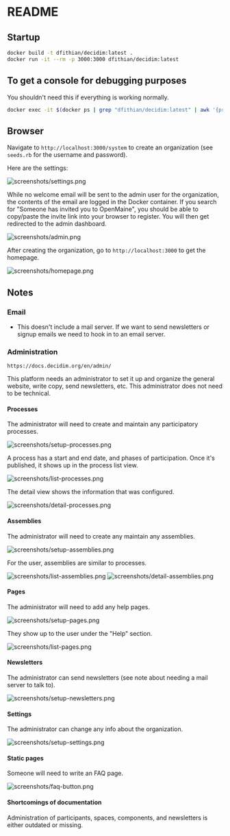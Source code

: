 # README

## Startup

```bash
docker build -t dfithian/decidim:latest .
docker run -it --rm -p 3000:3000 dfithian/decidim:latest
```

## To get a console for debugging purposes

You shouldn't need this if everything is working normally.

```bash
docker exec -it $(docker ps | grep "dfithian/decidim:latest" | awk '{print $1}') /bin/bash
```

## Browser

Navigate to `http://localhost:3000/system` to create an organization (see `seeds.rb` for the username and password).

Here are the settings:

![screenshots/settings.png](screenshots/settings.png)

While no welcome email will be sent to the admin user for the organization, the contents of the email are logged in the Docker container.
If you search for "Someone has invited you to OpenMaine", you should be able to copy/paste the invite link into your browser to register.
You will then get redirected to the admin dashboard.

![screenshots/admin.png](screenshots/admin.png)

After creating the organization, go to `http://localhost:3000` to get the homepage.

![screenshots/homepage.png](screenshots/homepage.png)

## Notes

### Email

* This doesn't include a mail server. If we want to send newsletters or signup emails we need to hook in to an email server.

### Administration

`https://docs.decidim.org/en/admin/`

This platform needs an administrator to set it up and organize the general website, write copy, send newsletters, etc.
This administrator does not need to be technical.

#### Processes

The administrator will need to create and maintain any participatory processes.

![screenshots/setup-processes.png](screenshots/setup-processes.png)

A process has a start and end date, and phases of participation. Once it's published, it shows up in the process list view.

![screenshots/list-processes.png](screenshots/list-processes.png)

The detail view shows the information that was configured.

![screenshots/detail-processes.png](screenshots/detail-processes.png)

#### Assemblies

The administrator will need to create any maintain any assemblies.

![screenshots/setup-assemblies.png](screenshots/setup-assemblies.png)

For the user, assemblies are similar to processes.

![screenshots/list-assemblies.png](screenshots/list-assemblies.png)
![screenshots/detail-assemblies.png](screenshots/detail-assemblies.png)

#### Pages

The administrator will need to add any help pages.

![screenshots/setup-pages.png](screenshots/setup-pages.png)

They show up to the user under the "Help" section.

![screenshots/list-pages.png](screenshots/list-pages.png)

#### Newsletters

The administrator can send newsletters (see note about needing a mail server to talk to).

![screenshots/setup-newsletters.png](screenshots/setup-newsletters.png)

#### Settings

The administrator can change any info about the organization.

![screenshots/setup-settings.png](screenshots/setup-settings.png)

#### Static pages

Someone will need to write an FAQ page.

![screenshots/faq-button.png](screenshots/faq-button.png)

#### Shortcomings of documentation

Administration of participants, spaces, components, and newsletters is either outdated or missing.
